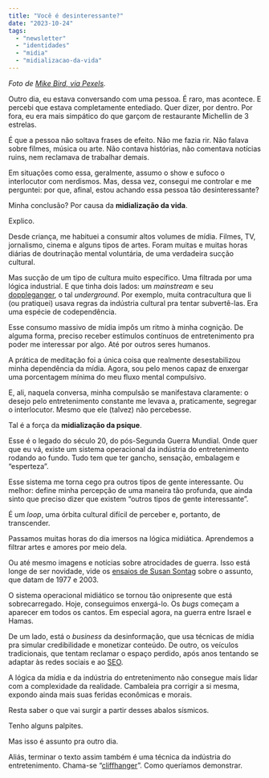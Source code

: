 ```yaml
---
title: "Você é desinteressante?"
date: "2023-10-24"
tags: 
  - "newsletter"
  - "identidades"
  - "midia"
  - "midializacao-da-vida"
---
```


_Foto de [Mike Bird, via Pexels](https://www.pexels.com/photo/elvis-presley-digital-wallpaper-114820/)._

Outro dia, eu estava conversando com uma pessoa. É raro, mas acontece. E percebi que estava completamente entediado. Quer dizer, por dentro. Por fora, eu era mais simpático do que garçom de restaurante Michellin de 3 estrelas.

É que a pessoa não soltava frases de efeito. Não me fazia rir. Não falava sobre filmes, música ou arte. Não contava histórias, não comentava notícias ruins, nem reclamava de trabalhar demais.

Em situações como essa, geralmente, assumo o show e sufoco o interlocutor com nerdismos. Mas, dessa vez, consegui me controlar e me perguntei: por que, afinal, estou achando essa pessoa tão desinteressante?

Minha conclusão? Por causa da **midialização da vida**.

Explico.

Desde criança, me habituei a consumir altos volumes de mídia. Filmes, TV, jornalismo, cinema e alguns tipos de artes. Foram muitas e muitas horas diárias de doutrinação mental voluntária, de uma verdadeira sucção cultural.

Mas sucção de um tipo de cultura muito específico. Uma filtrada por uma lógica industrial. E que tinha dois lados: um _mainstream_ e seu [doppleganger](https://pt.wikipedia.org/wiki/Doppelg%C3%A4nger), o tal _underground_. Por exemplo, muita contracultura que li (ou pratiquei) usava regras da indústria cultural pra tentar subvertê-las. Era uma espécie de codependência.

Esse consumo massivo de mídia impôs um ritmo à minha cognição. De alguma forma, preciso receber estímulos contínuos de entretenimento pra poder me interessar por algo. Até por outros seres humanos.

A prática de meditação foi a única coisa que realmente desestabilizou minha dependência da mídia. Agora, sou pelo menos capaz de enxergar uma porcentagem mínima do meu fluxo mental compulsivo.

E, ali, naquela conversa, minha compulsão se manifestava claramente: o desejo pelo entretenimento constante me levava a, praticamente, segregar o interlocutor. Mesmo que ele (talvez) não percebesse.

Tal é a força da **midialização da psique**.

Esse é o legado do século 20, do pós-Segunda Guerra Mundial. Onde quer que eu vá, existe um sistema operacional da indústria do entretenimento rodando ao fundo. Tudo tem que ter gancho, sensação, embalagem e “esperteza”.

Esse sistema me torna cego pra outros tipos de gente interessante. Ou melhor: define minha percepção de uma maneira tão profunda, que ainda sinto que preciso dizer que existem “outros tipos de gente interessante”.

É um _loop_, uma órbita cultural difícil de perceber e, portanto, de transcender.

Passamos muitas horas do dia imersos na lógica midiática. Aprendemos a filtrar artes e amores por meio dela.

Ou até mesmo imagens e notícias sobre atrocidades de guerra. Isso está longe de ser novidade, vide os [ensaios de Susan Sontag](https://amzn.to/45JjJsO) sobre o assunto, que datam de 1977 e 2003.

O sistema operacional midiático se tornou tão onipresente que está sobrecarregado. Hoje, conseguimos enxergá-lo. Os _bugs_ começam a aparecer em todos os cantos. Em especial agora, na guerra entre Israel e Hamas.

De um lado, está o _business_ da desinformação, que usa técnicas de mídia pra simular credibilidade e monetizar conteúdo. De outro, os veículos tradicionais, que tentam reclamar o espaço perdido, após anos tentando se adaptar às redes sociais e ao [SEO](https://en.wikipedia.org/wiki/Search_engine_optimization).

A lógica da mídia e da indústria do entretenimento não consegue mais lidar com a complexidade da realidade. Cambaleia pra corrigir a si mesma, expondo ainda mais suas feridas econômicas e morais.

Resta saber o que vai surgir a partir desses abalos sísmicos.

Tenho alguns palpites.

Mas isso é assunto pra outro dia.

Aliás, terminar o texto assim também é uma técnica da indústria do entretenimento. Chama-se “[cliffhanger](https://pt.wikipedia.org/wiki/Cliffhanger_(roteiro))”. Como queríamos demonstrar.

